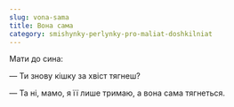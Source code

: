 ```yaml
---
slug: vona-sama
title: Вона сама
category: smishynky-perlynky-pro-maliat-doshkilniat
---
```

Мати до сина:

— Ти знову кішку за хвіст тягнеш?

— Та ні, мамо, я її лише тримаю, а вона сама тягнеться.
